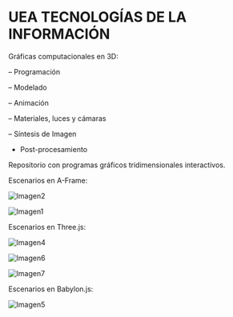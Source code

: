 #  UEA TECNOLOGÍAS DE LA INFORMACIÓN

Gráficas computacionales en 3D:

– Programación

– Modelado

– Animación

– Materiales, luces y cámaras

– Síntesis de Imagen

- Post-procesamiento

Repositorio con programas gráficos tridimensionales interactivos.

Escenarios en A-Frame:

![Imagen2](https://user-images.githubusercontent.com/72325257/230808766-c3c2bb18-77b8-479b-a422-1b684bd7809b.jpg)

![Imagen1](https://user-images.githubusercontent.com/72325257/230808753-7dffd9a7-1a7f-40a5-8c8b-842f45a95822.jpg)

Escenarios en Three.js:

![Imagen4](https://user-images.githubusercontent.com/72325257/230808803-66c9bcd8-2117-425d-a149-941c426131a3.jpg)

![Imagen6](https://user-images.githubusercontent.com/72325257/230808831-d89edf86-9965-43da-9d22-b35d9a121796.jpg)

![Imagen7](https://user-images.githubusercontent.com/72325257/230808847-86bdd766-0598-4ab7-b236-024b430c6666.jpg)

Escenarios en Babylon.js:

![Imagen5](https://user-images.githubusercontent.com/72325257/230808815-0aed51be-4653-485d-ad14-8d19ed76c359.jpg)

